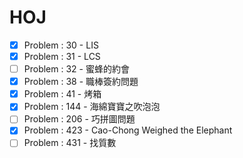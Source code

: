 # HOJ
* [x] Problem : 30 - LIS
* [x] Problem : 31 - LCS
* [ ] Problem : 32 - 蜜蜂的約會
* [x] Problem : 38 - 職棒簽約問題
* [x] Problem : 41 - 烤箱
* [x] Problem : 144 - 海綿寶寶之吹泡泡
* [ ] Problem : 206 - 巧拼圖問題
* [x] Problem : 423 - Cao-Chong Weighed the Elephant
* [ ] Problem : 431 - 找質數